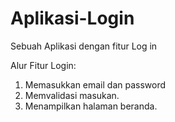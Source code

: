 # Aplikasi-Login
Sebuah Aplikasi dengan fitur Log in

Alur Fitur Login:
1. Memasukkan email dan password
2. Memvalidasi masukan.
3. Menampilkan halaman beranda.
